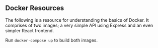 ## Docker Resources

The following is a resource for understanding the basics of Docker.
It comprises of two images; a very simple API using Express and an even simpler React frontend.

Run `docker-compose up` to build both images.